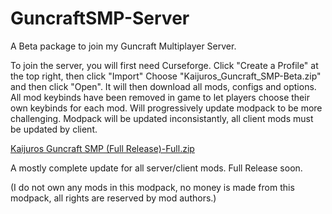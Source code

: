 # GuncraftSMP-Server
A Beta package to join my Guncraft Multiplayer Server.

To join the server, you will first need Curseforge.
Click "Create a Profile" at the top right, then click "Import"
Choose "Kaijuros_Guncraft_SMP-Beta.zip" and then click "Open".
It will then download all mods, configs and options.
All mod keybinds have been removed in game to let players choose their own keybinds for each mod.
Will progressively update modpack to be more challenging.
Modpack will be updated inconsistantly, all client mods must be updated by client.


[Kaijuros Guncraft SMP (Full Release)-Full.zip](https://github.com/Valturna/GuncraftSMP-Server/files/14016686/Kaijuros.Guncraft.SMP.Full.Release.-Full.zip)


A mostly complete update for all server/client mods. Full Release soon.


(I do not own any mods in this modpack, no money is made from this modpack, all rights are reserved by mod authors.)
